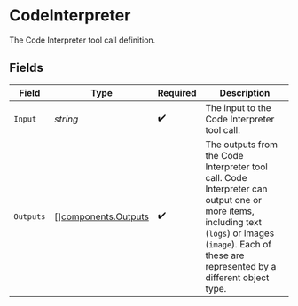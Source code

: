# CodeInterpreter

The Code Interpreter tool call definition.


## Fields

| Field                                                                                                                                                                                                  | Type                                                                                                                                                                                                   | Required                                                                                                                                                                                               | Description                                                                                                                                                                                            |
| ------------------------------------------------------------------------------------------------------------------------------------------------------------------------------------------------------ | ------------------------------------------------------------------------------------------------------------------------------------------------------------------------------------------------------ | ------------------------------------------------------------------------------------------------------------------------------------------------------------------------------------------------------ | ------------------------------------------------------------------------------------------------------------------------------------------------------------------------------------------------------ |
| `Input`                                                                                                                                                                                                | *string*                                                                                                                                                                                               | :heavy_check_mark:                                                                                                                                                                                     | The input to the Code Interpreter tool call.                                                                                                                                                           |
| `Outputs`                                                                                                                                                                                              | [][components.Outputs](../../models/components/outputs.md)                                                                                                                                             | :heavy_check_mark:                                                                                                                                                                                     | The outputs from the Code Interpreter tool call. Code Interpreter can output one or more items, including text (`logs`) or images (`image`). Each of these are represented by a different object type. |